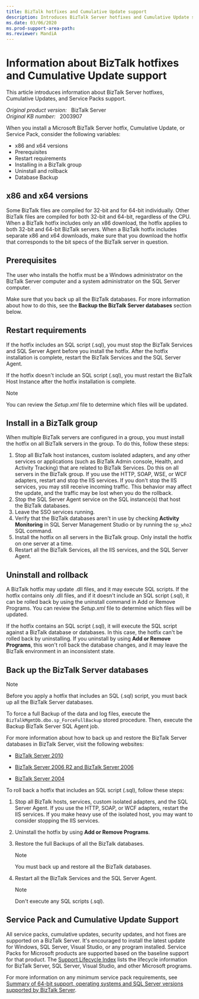 ```yaml
---
title: BizTalk hotfixes and Cumulative Update support
description: Introduces BizTalk Server hotfixes and Cumulative Update support.
ms.date: 03/06/2020
ms.prod-support-area-path: 
ms.reviewer: MandiA
---
```

# Information about BizTalk hotfixes and Cumulative Update support

This article introduces information about BizTalk Server hotfixes, Cumulative Updates, and Service Packs support.

_Original product version:_ &nbsp; BizTalk Server  
_Original KB number:_ &nbsp; 2003907

When you install a Microsoft BizTalk Server hotfix, Cumulative Update, or Service Pack, consider the following variables:

- x86 and x64 versions
- Prerequisites
- Restart requirements
- Installing in a BizTalk group
- Uninstall and rollback
- Database Backup

## x86 and x64 versions

Some BizTalk files are compiled for 32-bit and for 64-bit individually. Other BizTalk files are compiled for both 32-bit and 64-bit, regardless of the CPU. When a BizTalk hotfix includes only an x86 download, the hotfix applies to both 32-bit and 64-bit BizTalk servers. When a BizTalk hotfix includes separate x86 and x64 downloads, make sure that you download the hotfix that corresponds to the bit specs of the BizTalk server in question.

## Prerequisites

The user who installs the hotfix must be a Windows administrator on the BizTalk Server computer and a system administrator on the SQL Server computer.

Make sure that you back up all the BizTalk databases. For more information about how to do this, see the **Backup the BizTalk Server databases** section below.

## Restart requirements

If the hotfix includes an SQL script (.sql), you must stop the BizTalk Services and SQL Server Agent before you install the hotfix. After the hotfix installation is complete, restart the BizTalk Services and the SQL Server Agent.

If the hotfix doesn't include an SQL script (.sql), you must restart the BizTalk Host Instance after the hotfix installation is complete.

> [!NOTE]
> You can review the *Setup.xml* file to determine which files will be updated.

## Install in a BizTalk group

When multiple BizTalk servers are configured in a group, you must install the hotfix on all BizTalk servers in the group. To do this, follow these steps:

1. Stop all BizTalk host instances, custom isolated adapters, and any other services or applications (such as BizTalk Admin console, Health, and Activity Tracking) that are related to BizTalk Services. Do this on all servers in the BizTalk group. If you use the HTTP, SOAP, WSE, or WCF adapters, restart and stop the IIS services. If you don't stop the IIS services, you may still receive incoming traffic. This behavior may affect the update, and the traffic may be lost when you do the rollback.
2. Stop the SQL Server Agent service on the SQL instance(s) that host the BizTalk databases.
3. Leave the SSO services running.
4. Verify that the BizTalk databases aren't in use by checking **Activity Monitoring** in SQL Server Management Studio or by running the `sp_who2` SQL command.
5. Install the hotfix on all servers in the BizTalk group. Only install the hotfix on one server at a time.
6. Restart all the BizTalk Services, all the IIS services, and the SQL Server Agent.

## Uninstall and rollback

A BizTalk hotfix may update .dll files, and it may execute SQL scripts. If the hotfix contains only .dll files, and if it doesn't include an SQL script (.sql), it can be rolled back by using the uninstall command in Add or Remove Programs. You can review the *Setup.xml* file to determine which files will be updated.

If the hotfix contains an SQL script (.sql), it will execute the SQL script against a BizTalk database or databases. In this case, the hotfix can't be rolled back by uninstalling. If you uninstall by using **Add or Remove Programs**, this won't roll back the database changes, and it may leave the BizTalk environment in an inconsistent state.

## Back up the BizTalk Server databases

> [!NOTE]
> Before you apply a hotfix that includes an SQL (.sql) script, you must back up all the BizTalk Server databases.

To force a full Backup of the data and log files, execute the `BizTalkMgmtDb.dbo.sp_ForceFullBackup` stored procedure. Then, execute the Backup BizTalk Server SQL Agent job.

For more information about how to back up and restore the BizTalk Server databases in BizTalk Server, visit the following websites:

- [BizTalk Server 2010](https://www.microsoft.com/download/details.aspx?id=56420)

- [BizTalk Server 2006 R2 and BizTalk Server 2006](https://www.microsoft.com/download/details.aspx?id=56495)

- [BizTalk Server 2004](https://www.microsoft.com/download/details.aspx?id=56488)

To roll back a hotfix that includes an SQL script (.sql), follow these steps:

1. Stop all BizTalk hosts, services, custom isolated adapters, and the SQL Server Agent. If you use the HTTP, SOAP, or WCF adapters, restart the IIS services. If you make heavy use of the isolated host, you may want to consider stopping the IIS services.
2. Uninstall the hotfix by using **Add or Remove Programs**.
3. Restore the full Backups of all the BizTalk databases.

    > [!NOTE]
    > You must back up and restore all the BizTalk databases.
4. Restart all the BizTalk Services and the SQL Server Agent.

    > [!NOTE]
    > Don't execute any SQL scripts (.sql).

## Service Pack and Cumulative Update Support

All service packs, cumulative updates, security updates, and hot fixes are supported on a BizTalk Server. It's encouraged to install the latest update for Windows, SQL Server, Visual Studio, or any program installed. Service Packs for Microsoft products are supported based on the baseline support for that product. The [Support Lifecycle Index](https://support.microsoft.com/gp/lifeselectindex) lists the lifecycle information for BizTalk Server, SQL Server, Visual Studio, and other Microsoft programs.

For more information on any minimum service pack requirements, see [Summary of 64-bit support, operating systems and SQL Server versions supported by BizTalk Server](https://support.microsoft.com/kb/926628).
